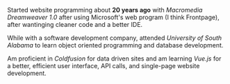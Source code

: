 Started website programming about **20 years ago** with _Macromedia Dreamweaver 1.0_ after using Microsoft's web program (I think Frontpage), after wantinging cleaner code and a better IDE.

While with a software development company, attended _University of South Alabama_ to learn object oriented programming and database development.

Am proficient in _Coldfusion_ for data driven sites and am learning _Vue.js_ for a better, efficient user interface, API calls, and single-page website development.
